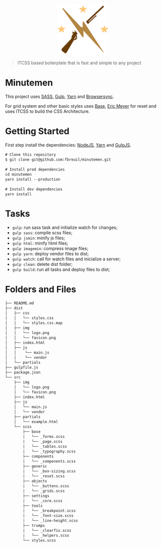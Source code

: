<p align="center">
<img src ="https://raw.githubusercontent.com/fbreuil/minutemen/master/src/img/logo.png" />
</p>

> ITCSS based boilerplate that is fast and simple to any project

# Minutemen
This project uses [SASS](https://sass-lang.com/), [Gulp](https://gulpjs.com/), [Yarn](https://yarnpkg.com/lang/en/) and [Browsersync](https://www.browsersync.io/).

For grid system and other basic styles uses [Base](https://getbase.org/), [Eric Meyer](https://meyerweb.com/eric/tools/css/reset/) for reset and uses ITCSS to build the CSS Architecture.

# Getting Started
First step install the dependencies: [NodeJS](https://nodejs.org/en/), [Yarn](https://yarnpkg.com/) and [GulpJS](https://gulpjs.com/).

```
# Clone this repository
$ git clone git@github.com:fbreuil/minutemen.git

# Install prod dependencies
cd minutemen
yarn install --production

# Install dev dependencies
yarn install
```

# Tasks
- `gulp`: run sass task and initialize watch for changes;
- `gulp sass`: compile scss files;
- `gulp jsmin`: minify js files;
- `gulp html`: minify html files;
- `gulp imagemin`: compress image files;
- `gulp yarn`: deploy vendor files to dist;
- `gulp watch`: call for watch files and inicialize a server;
- `gulp clean`: delete dist folder;
- `gulp build`: run all tasks and deploy files to dist;

# Folders and Files
```
├── README.md
├── dist
│   ├── css
│   │   └── styles.css
│   │   └── styles.css.map
│   ├── img
│   │   └── logo.png
│   │   └── favicon.png
│   ├── index.html
│   ├── js
│   │    └── main.js
│   │    └── vendor
│   └── partials
├── gulpfile.js
├── package.json
└── src
    ├── img
    │   └── logo.png
    │   └── favicon.png
    ├── index.html
    ├── js
    │   └── main.js
    │   └── vendor
    ├── partials
    │   └── example.html
    └── scss
        ├── base
        |   └── _forms.scss
        |   └── _page.scss
        |   └── _tables.scss
        |   └── _typography.scss
        ├── components
        |   └── _components.scss
        ├── generic
        |   └── _box-sizing.scss
        |   └── _reset.scss
        ├── objects
        |   └── _buttons.scss
        |   └── _grids.scss
        ├── settings
        |   └── _core.scss
        ├── tools
        |   └── _breakpoint.scss
        |   └── _font-size.scss
        |   └── _line-height.scss
        ├── trumps
        |   └── _clearfix.scss
        |   └── _helpers.scss
        └── styles.scss
```
